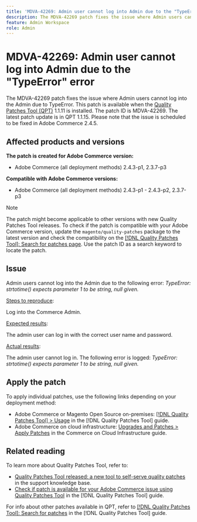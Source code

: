 ```yaml
---
title: 'MDVA-42269: Admin user cannot log into Admin due to the "TypeError" error'
description: The MDVA-42269 patch fixes the issue where Admin users cannot log into the Admin due to TypeError. This patch is available when the [Quality Patches Tool (QPT)](https://experienceleague.adobe.com/en/docs/commerce-knowledge-base/kb/announcements/commerce-announcements/magento-quality-patches-released-new-tool-to-self-serve-quality-patches) 1.1.11 is installed.  The patch ID is MDVA-42269.  The latest patch update is in QPT 1.1.15. Please note that the issue is scheduled to be fixed in Adobe Commerce 2.4.5.
feature: Admin Workspace
role: Admin
---
```

# MDVA-42269: Admin user cannot log into Admin due to the "TypeError" error

The MDVA-42269 patch fixes the issue where Admin users cannot log into the Admin due to TypeError. This patch is available when the [Quality Patches Tool (QPT)](https://experienceleague.adobe.com/en/docs/commerce-knowledge-base/kb/announcements/commerce-announcements/magento-quality-patches-released-new-tool-to-self-serve-quality-patches) 1.1.11 is installed.  The patch ID is MDVA-42269.  The latest patch update is in QPT 1.1.15. Please note that the issue is scheduled to be fixed in Adobe Commerce 2.4.5.

## Affected products and versions

**The patch is created for Adobe Commerce version:**

* Adobe Commerce (all deployment methods) 2.4.3-p1, 2.3.7-p3

**Compatible with Adobe Commerce versions:**

* Adobe Commerce (all deployment methods) 2.4.3-p1 - 2.4.3-p2, 2.3.7-p3

>[!NOTE]
>
>The patch might become applicable to other versions with new Quality Patches Tool releases. To check if the patch is compatible with your Adobe Commerce version, update the `magento/quality-patches` package to the latest version and check the compatibility on the [[!DNL Quality Patches Tool]: Search for patches page](https://experienceleague.adobe.com/en/docs/commerce-knowledge-base/kb/announcements/commerce-announcements/magento-quality-patches-released-new-tool-to-self-serve-quality-patches). Use the patch ID as a search keyword to locate the patch.

## Issue

Admin users cannot log into the Admin due to the following error: *TypeError: strtotime() expects parameter 1 to be string, null given.*

<u>Steps to reproduce</u>:

Log into the Commerce Admin.

<u>Expected results</u>:

The admin user can log in with the correct user name and password.

<u>Actual results</u>:

The admin user cannot log in. The following error is logged: *TypeError: strtotime() expects parameter 1 to be string, null given.*

## Apply the patch

To apply individual patches, use the following links depending on your deployment method:

* Adobe Commerce or Magento Open Source on-premises: [[!DNL Quality Patches Tool] > Usage](/help/tools/quality-patches-tool/usage.md) in the [!DNL Quality Patches Tool] guide.
* Adobe Commerce on cloud infrastructure: [Upgrades and Patches > Apply Patches](https://experienceleague.adobe.com/docs/commerce-cloud-service/user-guide/develop/upgrade/apply-patches.html) in the Commerce on Cloud Infrastructure guide.

## Related reading

To learn more about Quality Patches Tool, refer to:

* [Quality Patches Tool released: a new tool to self-serve quality patches](https://experienceleague.adobe.com/en/docs/commerce-knowledge-base/kb/announcements/commerce-announcements/magento-quality-patches-released-new-tool-to-self-serve-quality-patches) in the support knowledge base.
* [Check if patch is available for your Adobe Commerce issue using Quality Patches Tool](/help/tools/quality-patches-tool/patches-available-in-qpt/check-patch-for-magento-issue-with-magento-quality-patches.md) in the [!DNL Quality Patches Tool] guide.

For info about other patches available in QPT, refer to [[!DNL Quality Patches Tool]: Search for patches](https://experienceleague.adobe.com/tools/commerce-quality-patches/index.html) in the [!DNL Quality Patches Tool] guide.

